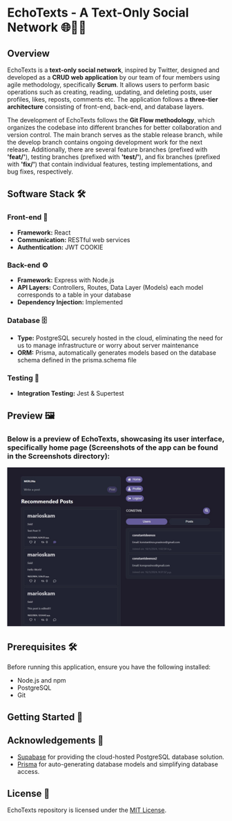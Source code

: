 # EchoTexts - A Text-Only Social Network 🌐💬📲

## Overview
EchoTexts is a **text-only social network**, inspired by Twitter, designed and developed as a **CRUD web application** by our team of four members using agile methodology, specifically **Scrum**. It allows users to perform basic operations such as creating, reading, updating, and deleting posts, user profiles, likes, reposts, comments etc. The application follows a **three-tier architecture** consisting of front-end, back-end, and database layers.

The development of EchoTexts follows the **Git Flow methodology**, which organizes the codebase into different branches for better collaboration and version control. The main branch serves as the stable release branch, while the develop branch contains ongoing development work for the next release. Additionally, there are several feature branches (prefixed with **'feat/'**), testing branches (prefixed with **'test/'**), and fix branches (prefixed with **'fix/'**) that contain individual features, testing implementations, and bug fixes, respectively.

## Software Stack 🛠️

### Front-end 📱
- **Framework:** React
- **Communication:** RESTful web services
- **Authentication:** JWT COOKIE

### Back-end ⚙️
- **Framework:** Express with Node.js
- **API Layers:** Controllers, Routes, Data Layer (Models) each model corresponds to a table in your database
- **Dependency Injection:** Implemented

### Database 🗄️
- **Type:** PostgreSQL securely hosted in the cloud, eliminating the need for us to manage infrastructure or worry about server maintenance
- **ORM:** Prisma, automatically generates models based on the database schema defined in the prisma.schema file

### Testing 🧪
- **Integration Testing:** Jest & Supertest

## Preview 🖼️
### Below is a preview of EchoTexts, showcasing its user interface, specifically home page (Screenshots of the app can be found in the Screenshots directory):
![Home Page](Screenshots/home_page.jpeg)

## Prerequisites 🛠
Before running this application, ensure you have the following installed:

- Node.js and npm
- PostgreSQL
- Git

## Getting Started 🚀

## Acknowledgements 🙏

- [Supabase](https://supabase.io) for providing the cloud-hosted PostgreSQL database solution.
- [Prisma](https://prisma.io) for auto-generating database models and simplifying database access.

## License 📄
EchoTexts repository is licensed under the [MIT License](./LICENSE).
